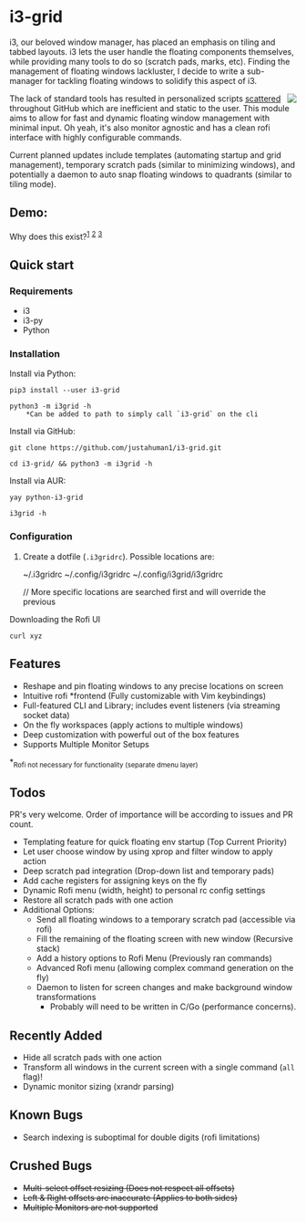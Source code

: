 # i3-grid

i3, our beloved window manager, has placed an emphasis on tiling and tabbed layouts. i3 lets the user handle the floating components themselves, while providing many tools to do so (scratch pads, marks, etc). Finding the management of floating windows lackluster, I decide to write a sub-manager for tackling floating windows to solidify this aspect of i3.

<img style="float: right" src="https://i.imgur.com/UohcW2v.png">

The lack of standard tools has resulted in personalized scripts [scattered](https://gist.github.com/bhepple/5c43e83e945a42297ba6433ee8ba88ce) throughout GitHub which are inefficient and static to the user. This module aims to allow for fast and dynamic floating window management with minimal input. Oh yeah, it's also monitor agnostic and has a clean rofi interface with highly configurable commands.

Current planned updates include templates (automating startup and grid management), temporary scratch pads (similar to minimizing windows), and potentially a daemon to auto snap floating windows to quadrants (similar to tiling mode).

## Demo:

Why does this exist?<sup>[1](https://github.com/i3/i3/issues/1949#issuecomment-142231260)</sup> <sup>[2](https://www.reddit.com/r/i3wm/comments/97hc7u/how_to_move_window_relative_to_display/e4955ff/)</sup> <sup>[3](https://gist.github.com/bhepple/5c43e83e945a42297ba6433ee8ba88ce) </sup>

## Quick start

### Requirements

- i3
- i3-py
- Python

### Installation

Install via Python:

    pip3 install --user i3-grid

    python3 -m i3grid -h
        *Can be added to path to simply call `i3-grid` on the cli

Install via GitHub:

    git clone https://github.com/justahuman1/i3-grid.git

    cd i3-grid/ && python3 -m i3grid -h

Install via AUR:

    yay python-i3-grid

    i3grid -h

### Configuration

1. Create a dotfile (`.i3gridrc`). Possible locations are:

   ~/.i3gridrc
   ~/.config/i3gridrc
   ~/.config/i3grid/i3gridrc

   // More specific locations are searched first and will override the previous

Downloading the Rofi UI

    curl xyz

## Features

- Reshape and pin floating windows to any precise locations on screen
- Intuitive rofi \*frontend (Fully customizable with Vim keybindings)
- Full-featured CLI and Library; includes event listeners (via streaming socket data)
- On the fly workspaces (apply actions to multiple windows)
- Deep customization with powerful out of the box features
- Supports Multiple Monitor Setups

\*<sub>Rofi not necessary for functionality (separate dmenu layer)</sub>

## Todos

PR's very welcome. Order of importance will be according to issues and PR count.

- Templating feature for quick floating env startup (Top Current Priority)
- Let user choose window by using xprop and filter window to apply action
- Deep scratch pad integration (Drop-down list and temporary pads)
- Add cache registers for assigning keys on the fly
- Dynamic Rofi menu (width, height) to personal rc config settings
- Restore all scratch pads with one action
- Additional Options:
  - Send all floating windows to a temporary scratch pad (accessible via rofi)
  - Fill the remaining of the floating screen with new window (Recursive stack)
  - Add a history options to Rofi Menu (Previously ran commands)
  - Advanced Rofi menu (allowing complex command generation on the fly)
  - Daemon to listen for screen changes and make background window transformations
    - Probably will need to be written in C/Go (performance concerns).

## Recently Added

- Hide all scratch pads with one action
- Transform all windows in the current screen with a single command (`all` flag)!
- Dynamic monitor sizing (xrandr parsing)

## Known Bugs

- Search indexing is suboptimal for double digits (rofi limitations)

## Crushed Bugs

- ~~Multi-select offset resizing (Does not respect all offsets)~~
- ~~Left & Right offsets are inaccurate (Applies to both sides)~~
- ~~Multiple Monitors are not supported~~
